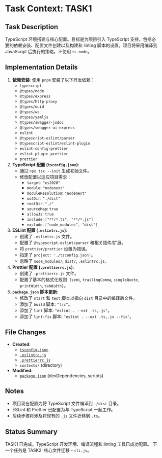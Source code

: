 # Task Context: TASK1

## Task Description

TypeScript 环境搭建与核心配置。目标是为项目引入 TypeScript 支持，包括必要的依赖安装、配置文件创建以及构建和 linting 脚本的设置。项目将采用编译到 JavaScript 后执行的策略，不使用 `ts-node`。

## Implementation Details

1.  **依赖安装**: 使用 `pnpm` 安装了以下开发依赖：
    - `typescript`
    - `@types/node`
    - `@types/express`
    - `@types/http-proxy`
    - `@types/uuid`
    - `@types/ws`
    - `@types/yamljs`
    - `@types/swagger-jsdoc`
    - `@types/swagger-ui-express`
    - `eslint`
    - `@typescript-eslint/parser`
    - `@typescript-eslint/eslint-plugin`
    - `eslint-config-prettier`
    - `eslint-plugin-prettier`
    - `prettier`
2.  **TypeScript 配置 (`tsconfig.json`)**:
    - 通过 `npx tsc --init` 生成初始文件。
    - 修改配置以适应项目需求：
      - `target`: `"es2020"`
      - `module`: `"nodenext"`
      - `moduleResolution`: `"nodenext"`
      - `outDir`: `"./dist"`
      - `rootDir`: `"./"`
      - `sourceMap`: `true`
      - `allowJs`: `true`
      - `include`: `["**/*.ts", "**/*.js"]`
      - `exclude`: `["node_modules", "dist"]`
3.  **ESLint 配置 (`.eslintrc.js`)**:
    - 创建了 `.eslintrc.js` 文件。
    - 配置了 `@typescript-eslint/parser` 和相关插件/扩展。
    - 将 `prettier/prettier` 设置为错误。
    - 指定了 `project: './tsconfig.json'`。
    - 忽略了 `node_modules/`, `dist/`, `.eslintrc.js`。
4.  **Prettier 配置 (`.prettierrc.js`)**:
    - 创建了 `.prettierrc.js` 文件。
    - 配置了基本的格式化规则（`semi`, `trailingComma`, `singleQuote`, `printWidth`, `tabWidth`）。
5.  **`package.json` 脚本更新**:
    - 修改了 `start` 和 `test` 脚本以指向 `dist` 目录中的编译后文件。
    - 添加了 `build` 脚本: `"tsc"`。
    - 添加了 `lint` 脚本: `"eslint . --ext .ts,.js"`。
    - 添加了 `lint:fix` 脚本: `"eslint . --ext .ts,.js --fix"`。

## File Changes

- **Created**:
  - [`tsconfig.json`](../tsconfig.json:1)
  - [`.eslintrc.js`](../.eslintrc.js:1)
  - [`.prettierrc.js`](../.prettierrc.js:1)
  - `contexts/` (directory)
- **Modified**:
  - [`package.json`](../package.json:1) (devDependencies, scripts)

## Notes

- 项目现在配置为将 TypeScript 文件编译到 `./dist` 目录。
- ESLint 和 Prettier 已配置为与 TypeScript 一起工作。
- 后续步骤将涉及将现有的 `.js` 文件迁移到 `.ts`。

## Status Summary

TASK1 已完成。TypeScript 开发环境、编译流程和 linting 工具已成功配置。
下一个任务是 TASK2: 核心文件迁移 - `cli.js`。
